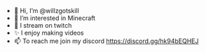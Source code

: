 - 👋 Hi, I’m @willzgotskill
- 👀 I’m interested in Minecraft 
- 🌱 I stream on twitch
- ✨ I enjoy making videos
- 📫 To reach me join my discord https://discord.gg/hk94bEQHEJ

<!---
willzgotskill/willzgotskill is a ✨ special ✨ repository because its `README.md` (this file) appears on your GitHub profile.
You can click the Preview link to take a look at your changes.
--->
